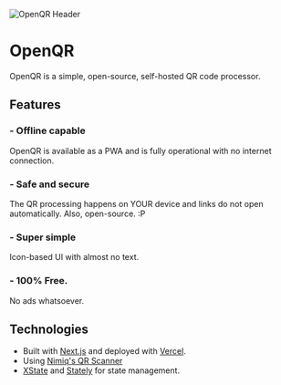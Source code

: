 ![OpenQR Header](https://github.com/ItayLisaey/open-qr/blob/main/public/open-qr-cover-repo.png?raw=true)

# OpenQR

OpenQR is a simple, open-source, self-hosted QR code processor.

## Features

### - Offline capable

OpenQR is available as a PWA and is fully operational with no internet connection.

### - Safe and secure

The QR processing happens on YOUR device and links do not open automatically.
Also, open-source. :P

### - Super simple

Icon-based UI with almost no text.

### - 100% Free.

No ads whatsoever.

## Technologies

- Built with [Next.js](https://nextjs.org/) and deployed with [Vercel](https://vercel.com).
- Using [Nimiq's QR Scanner](https://github.com/nimiq/qr-scanner)
- [XState](https://xstate.js.org/) and [Stately](https://stately.ai/viz) for state management.
